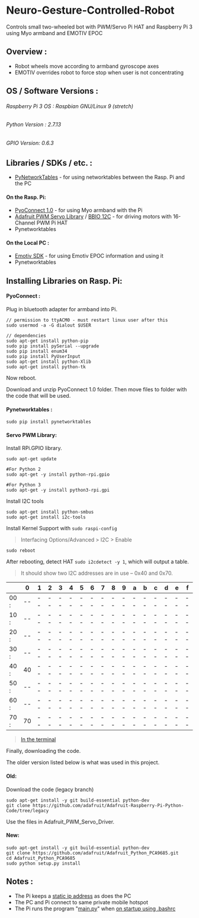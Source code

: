 # Neuro-Gesture-Controlled-Robot
Controls small two-wheeled bot with PWM/Servo Pi HAT and Raspberry Pi 3 using Myo armband and EMOTIV EPOC

## Overview :
* Robot wheels move according to armband gyroscope axes
* EMOTIV overrides robot to force stop when user is not concentrating

## OS / Software Versions :

###### Raspberry Pi 3 OS : Raspbian GNU/Linux 9 (stretch)
###### Python Version : 2.7.13
###### GPIO Version: 0.6.3

## Libraries / SDKs / etc. :
*  [PyNetworkTables](https://github.com/robotpy/pynetworktables) - for using networktables between the Rasp. Pi and the PC
#### On the Rasp. Pi: 
*  [PyoConnect 1.0](http://www.fernandocosentino.net/pyoconnect/) - for using Myo armband with the Pi
*  [Adafruit PWM Servo Library](https://github.com/adafruit/Adafruit-Raspberry-Pi-Python-Code/tree/legacy) / [BBIO 12C](https://learn.adafruit.com/setting-up-io-python-library-on-beaglebone-black/i2c) - for driving motors with 16-Channel PWM Pi HAT
* Pynetworktables
#### On the Local PC :
* [Emotiv SDK](https://github.com/Emotiv/community-sdk) - for using Emotiv EPOC information and using it
* Pynetworktables

## Installing Libraries on Rasp. Pi:
#### PyoConnect :
Plug in bluetooth adapter for armband into Pi.
```
// permission to ttyACM0 - must restart linux user after this
sudo usermod -a -G dialout $USER

// dependencies
sudo apt-get install python-pip
sudo pip install pySerial --upgrade
sudo pip install enum34
sudo pip install PyUserInput
sudo apt-get install python-Xlib
sudo apt-get install python-tk
```
Now reboot.

Download and unzip PyoConnect 1.0 folder.
Then move files to folder with the code that will be used.

#### Pynetworktables :
```
sudo pip install pynetworktables
```
#### Servo PWM Library:
Install RPi.GPIO library.
```
sudo apt-get update

#For Python 2
sudo apt-get -y install python-rpi.gpio

#For Python 3
sudo apt-get -y install python3-rpi.gpi
```
Install I2C tools
```
sudo apt-get install python-smbus
sudo apt-get install i2c-tools
```
Install Kernel Support with `sudo raspi-config`

> Interfacing Options/Advanced > I2C > Enable

```
sudo reboot
```
After rebooting, detect HAT `sudo i2cdetect -y 1`, which will output a table.
> It should show two I2C addresses are in use – 0x40 and 0x70.

|  | 0 | 1 | 2 | 3 | 4 | 5 | 6 | 7 | 8 | 9 | a | b | c | d | e | f |
| --- | --- | --- | --- | --- | --- | --- | --- | --- | --- | --- | --- | --- | --- | --- | --- | ---|
| 00 : | --  | -- | --  | -- | --  | -- | --  | -- | --  | -- | --  | -- | --  | -- | --  | -- |
| 10 : | --  | -- | --  | -- | --  | -- | --  | -- | --  | -- | --  | -- | --  | -- | --  | -- |
| 20 : | --  | -- | --  | -- | --  | -- | --  | -- | --  | -- | --  | -- | --  | -- | --  | -- |
| 30 : | --  | -- | --  | -- | --  | -- | --  | -- | --  | -- | --  | -- | --  | -- | --  | -- |
| 40 : | 40  | -- | --  | -- | --  | -- | --  | -- | --  | -- | --  | -- | --  | -- | --  | -- |
| 50 : | --  | -- | --  | -- | --  | -- | --  | -- | --  | -- | --  | -- | --  | -- | --  | -- |
| 60 : | --  | -- | --  | -- | --  | -- | --  | -- | --  | -- | --  | -- | --  | -- | --  | -- |
| 70 : | 70  | -- | --  | -- | --  | -- | --  | -- | --  | -- | --  | -- | --  | -- | --  | -- |

> [In the terminal](https://cdn-learn.adafruit.com/assets/assets/000/003/055/medium800/learn_raspberry_pi_i2c-detect.png?1396790698)

Finally, downloading the code.

The older version listed below is what was used in this project.

#### Old:
Download the code (legacy branch)
```
sudo apt-get install -y git build-essential python-dev
git clone https://github.com/adafruit/Adafruit-Raspberry-Pi-Python-Code/tree/legacy
```
Use the files in Adafruit_PWM_Servo_Driver.
#### New:
```
sudo apt-get install -y git build-essential python-dev
git clone https://github.com/adafruit/Adafruit_Python_PCA9685.git
cd Adafruit_Python_PCA9685
sudo python setup.py install
```
## Notes :
* The Pi keeps a [static ip address](http://www.circuitbasics.com/how-to-set-up-a-static-ip-on-the-raspberry-pi/) as does the PC
* The PC and Pi connect to same private mobile hotspot
* The Pi runs the program "[main.py](https://github.com/mkazazic2001/Neuro-Gesture-Controlled-Robot/tree/master/Rasp-Pi)" when [on startup using .bashrc](https://www.dexterindustries.com/howto/run-a-program-on-your-raspberry-pi-at-startup/#bash)
